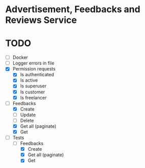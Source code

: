 # Advertisement, Feedbacks and Reviews Service

# TODO

- [ ] Docker
- [ ] Logger errors in file
- [x] Permission requests
    - [x] Is authenticated
    - [x] Is active
    - [x] Is superuser
    - [x] Is customer
    - [x] Is freelancer
- [ ] Feedbacks
    - [x] Create
    - [ ] Update
    - [ ] Delete
    - [x] Get all (paginate)
    - [x] Get
- [ ] Tests
    - [ ] Feedbacks
        - [x] Create
        - [x] Get all (paginate)
        - [x] Get
